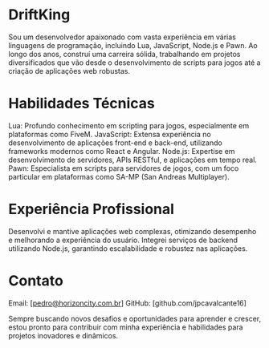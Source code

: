 # DriftKing

Sou um desenvolvedor apaixonado com vasta experiência em várias linguagens de programação, incluindo Lua, JavaScript, Node.js e Pawn. Ao longo dos anos, construí uma carreira sólida, trabalhando em projetos diversificados que vão desde o desenvolvimento de scripts para jogos até a criação de aplicações web robustas.

# Habilidades Técnicas
Lua: Profundo conhecimento em scripting para jogos, especialmente em plataformas como FiveM.
JavaScript: Extensa experiência no desenvolvimento de aplicações front-end e back-end, utilizando frameworks modernos como React e Angular.
Node.js: Expertise em desenvolvimento de servidores, APIs RESTful, e aplicações em tempo real.
Pawn: Especialista em scripts para servidores de jogos, com um foco particular em plataformas como SA-MP (San Andreas Multiplayer).

# Experiência Profissional
Desenvolvi e mantive aplicações web complexas, otimizando desempenho e melhorando a experiência do usuário.
Integrei serviços de backend utilizando Node.js, garantindo escalabilidade e robustez nas aplicações.

# Contato
Email: [pedro@horizoncity.com.br]
GitHub: [github.com/jpcavalcante16]

Sempre buscando novos desafios e oportunidades para aprender e crescer, estou pronto para contribuir com minha experiência e habilidades para projetos inovadores e dinâmicos.
